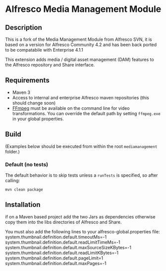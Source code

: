 
Alfresco Media Management Module
===================

Description
-----------

This is a fork of the Media Management Module from Alfresco SVN, it is based on a version for Alfresco Community 4.2 and has been back ported to be compatabile with Enterprise 4.1.1

This extension adds media / digital asset management (DAM) features to the Alfresco repository and Share interface.

Requirements
------------

- Maven 3
- Access to internal and enterprise Alfresco maven repositories (this should change soon)
- [FFmpeg](http:/ffmpeg.org) must be available on the command line for video transformations.  You can override the default
path by setting `ffmpeg.exe` in your global properties.

Build
-----

(Examples below should be executed from within the root `mediamanagement` folder.)

### Default (no tests)

The default behavior is to skip tests unless a `runTests` is specified, so
after calling:

    mvn clean package



Installation
------------

if on a Maven based project add the two Jars as dependencies otherwise copy them into the libs directories of Alfresco and Share.

You must also add the following lines to your alfresco-global.properties file:
system.thumbnail.definition.default.timeoutMs=-1
system.thumbnail.definition.default.readLimitTimeMs=-1
system.thumbnail.definition.default.maxSourceSizeKBytes=-1
system.thumbnail.definition.default.readLimitKBytes=-1
system.thumbnail.definition.default.pageLimit=1
system.thumbnail.definition.default.maxPages=-1

